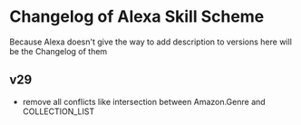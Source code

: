 # Changelog of Alexa Skill Scheme

Because Alexa doesn't give the way to add description to versions
here will be the Changelog of them

## v29

- remove all conflicts like intersection between Amazon.Genre and COLLECTION_LIST
